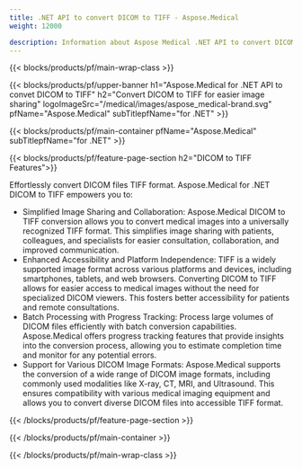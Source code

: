 ```yaml
---
title: .NET API to convert DICOM to TIFF - Aspose.Medical
weight: 12000

description: Information about Aspose Medical .NET API to convert DICOM to TIFF
---
```


{{< blocks/products/pf/main-wrap-class >}}

{{< blocks/products/pf/upper-banner h1="Aspose.Medical for .NET API to convet DICOM to TIFF" h2="Convert DICOM to TIFF for easier image sharing" logoImageSrc="/medical/images/aspose_medical-brand.svg" pfName="Aspose.Medical" subTitlepfName="for .NET" >}}

{{< blocks/products/pf/main-container pfName="Aspose.Medical" subTitlepfName="for .NET" >}}

{{< blocks/products/pf/feature-page-section h2="DICOM to TIFF Features">}}

<p>Effortlessly convert DICOM files TIFF format. Aspose.Medical for .NET DICOM to TIFF empowers you to:</p>

<ul>
<li>Simplified Image Sharing and Collaboration: Aspose.Medical DICOM to TIFF conversion allows you to convert medical images into a universally recognized TIFF format. This simplifies image sharing with patients, colleagues, and specialists for easier consultation, collaboration, and improved communication.</li>
<li>Enhanced Accessibility and Platform Independence: TIFF is a widely supported image format across various platforms and devices, including smartphones, tablets, and web browsers. Converting DICOM to TIFF allows for easier access to medical images without the need for specialized DICOM viewers. This fosters better accessibility for patients and remote consultations.</li>
<li>Batch Processing with Progress Tracking: Process large volumes of DICOM files efficiently with batch conversion capabilities. Aspose.Medical offers progress tracking features that provide insights into the conversion process, allowing you to estimate completion time and monitor for any potential errors.</li>
<li>Support for Various DICOM Image Formats: Aspose.Medical supports the conversion of a wide range of DICOM image formats, including commonly used modalities like X-ray, CT, MRI, and Ultrasound. This ensures compatibility with various medical imaging equipment and allows you to convert diverse DICOM files into accessible TIFF format.</li>
</ul>

{{< /blocks/products/pf/feature-page-section >}}

{{< /blocks/products/pf/main-container >}}

{{< /blocks/products/pf/main-wrap-class >}}